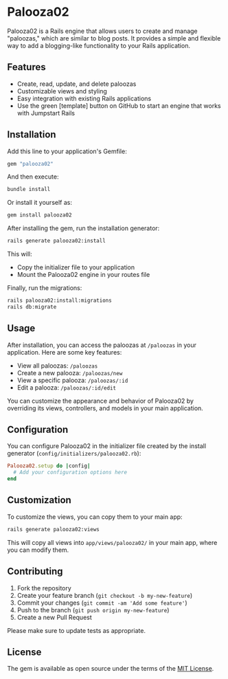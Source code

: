 # Palooza02

Palooza02 is a Rails engine that allows users to create and manage "paloozas," which are similar to blog posts. It provides a simple and flexible way to add a blogging-like functionality to your Rails application.

## Features

- Create, read, update, and delete paloozas
- Customizable views and styling
- Easy integration with existing Rails applications
- Use the green [template] button on GitHub to start an engine that works with Jumpstart Rails

## Installation

Add this line to your application's Gemfile:

```ruby
gem "palooza02"
```

And then execute:

```bash
bundle install
```

Or install it yourself as:

```bash
gem install palooza02
```

After installing the gem, run the installation generator:

```bash
rails generate palooza02:install
```

This will:
- Copy the initializer file to your application
- Mount the Palooza02 engine in your routes file

Finally, run the migrations:

```bash
rails palooza02:install:migrations
rails db:migrate
```

## Usage

After installation, you can access the paloozas at `/paloozas` in your application. Here are some key features:

- View all paloozas: `/paloozas`
- Create a new palooza: `/paloozas/new`
- View a specific palooza: `/paloozas/:id`
- Edit a palooza: `/paloozas/:id/edit`

You can customize the appearance and behavior of Palooza02 by overriding its views, controllers, and models in your main application.

## Configuration

You can configure Palooza02 in the initializer file created by the install generator (`config/initializers/palooza02.rb`):

```ruby
Palooza02.setup do |config|
  # Add your configuration options here
end
```

## Customization

To customize the views, you can copy them to your main app:

```bash
rails generate palooza02:views
```

This will copy all views into `app/views/palooza02/` in your main app, where you can modify them.

## Contributing

1. Fork the repository
2. Create your feature branch (`git checkout -b my-new-feature`)
3. Commit your changes (`git commit -am 'Add some feature'`)
4. Push to the branch (`git push origin my-new-feature`)
5. Create a new Pull Request

Please make sure to update tests as appropriate.

## License

The gem is available as open source under the terms of the [MIT License](https://opensource.org/licenses/MIT).
